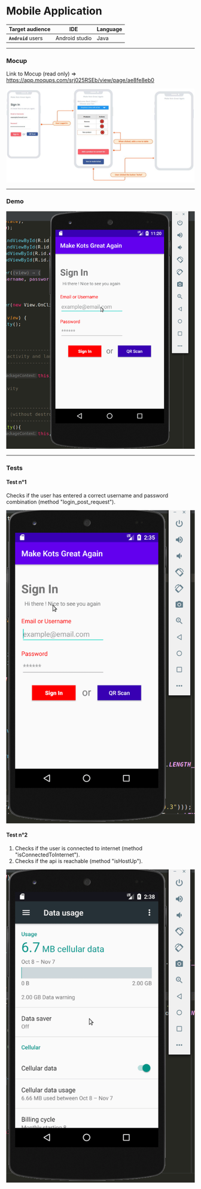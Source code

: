 # Mobile Application

Target audience | IDE | Language
---------|----------|---------
 **`Android`** users | Android studio | Java

---

### Mocup

Link to Mocup (read only) => https://app.moqups.com/srj025RSEb/view/page/ae8fe8eb0

<img src="./img/mocup.png">

---

### Demo

![](./img/demo.gif)

---

### Tests

#### Test n°1

Checks if the user has entered a correct username and password combination (method "login_post_request").

![](./img/test1.gif)

#### Test n°2

1. Checks if the user is connected to internet (method "isConnectedToInternet").
2. Checks if the api is reachable (method "isHostUp").

![](./img/test2.gif)